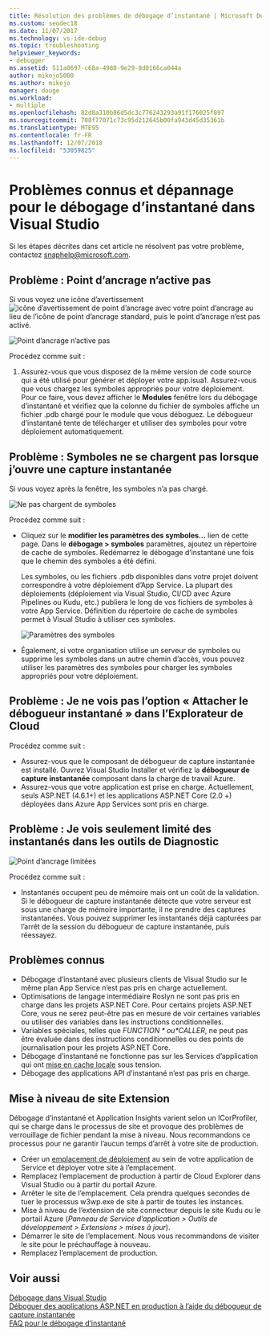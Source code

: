 ```yaml
---
title: Résolution des problèmes de débogage d’instantané | Microsoft Docs
ms.custom: seodec18
ms.date: 11/07/2017
ms.technology: vs-ide-debug
ms.topic: troubleshooting
helpviewer_keywords:
- debugger
ms.assetid: 511a0697-c68a-4988-9e29-8d0166ca044a
author: mikejo5000
ms.author: mikejo
manager: douge
ms.workload:
- multiple
ms.openlocfilehash: 82d8a310b86d5dc3c776243293a91f176025f897
ms.sourcegitcommit: 708f77071c73c95d212645b00fa943d45d35361b
ms.translationtype: MTE95
ms.contentlocale: fr-FR
ms.lasthandoff: 12/07/2018
ms.locfileid: "53059825"
---
```

# <a name="troubleshooting-and-known-issues-for-snapshot-debugging-in-visual-studio"></a>Problèmes connus et dépannage pour le débogage d’instantané dans Visual Studio

Si les étapes décrites dans cet article ne résolvent pas votre problème, contactez snaphelp@microsoft.com.

## <a name="issue-snappoint-does-not-turn-on"></a>Problème : Point d’ancrage n’active pas

Si vous voyez une icône d’avertissement ![icône d’avertissement de point d’ancrage](../debugger/media/snapshot-troubleshooting-snappoint-warning-icon.png "icône d’avertissement de point d’ancrage") avec votre point d’ancrage au lieu de l’icône de point d’ancrage standard, puis le point d’ancrage n’est pas activé.

![Point d’ancrage n’active pas](../debugger/media/snapshot-troubleshooting-dont-turn-on.png "point d’ancrage n’active pas")

Procédez comme suit :

1. Assurez-vous que vous disposez de la même version de code source qui a été utilisé pour générer et déployer votre app.isua1. Assurez-vous que vous chargez les symboles appropriés pour votre déploiement. Pour ce faire, vous devez afficher le **Modules** fenêtre lors du débogage d’instantané et vérifiez que la colonne du fichier de symboles affiche un fichier .pdb chargé pour le module que vous déboguez. Le débogueur d’instantané tente de télécharger et utiliser des symboles pour votre déploiement automatiquement.

## <a name="issue-symbols-do-not-load-when-i-open-a-snapshot"></a>Problème : Symboles ne se chargent pas lorsque j’ouvre une capture instantanée

Si vous voyez après la fenêtre, les symboles n’a pas chargé.

![Ne pas chargent de symboles](../debugger/media/snapshot-troubleshooting-symbols-wont-load.png "symboles ne se chargent pas")

Procédez comme suit :

- Cliquez sur le **modifier les paramètres des symboles...** lien de cette page. Dans le **débogage > symboles** paramètres, ajoutez un répertoire de cache de symboles. Redémarrez le débogage d’instantané une fois que le chemin des symboles a été défini.

   Les symboles, ou les fichiers .pdb disponibles dans votre projet doivent correspondre à votre déploiement d’App Service. La plupart des déploiements (déploiement via Visual Studio, CI/CD avec Azure Pipelines ou Kudu, etc.) publiera le long de vos fichiers de symboles à votre App Service. Définition du répertoire de cache de symboles permet à Visual Studio à utiliser ces symboles.

   ![Paramètres des symboles](../debugger/media/snapshot-troubleshooting-symbol-settings.png "paramètres des symboles")

- Également, si votre organisation utilise un serveur de symboles ou supprime les symboles dans un autre chemin d’accès, vous pouvez utiliser les paramètres des symboles pour charger les symboles appropriés pour votre déploiement.

## <a name="issue-i-cannot-see-the-attach-snapshot-debugger-option-in-the-cloud-explorer"></a>Problème : Je ne vois pas l’option « Attacher le débogueur instantané » dans l’Explorateur de Cloud

Procédez comme suit :

- Assurez-vous que le composant de débogueur de capture instantanée est installé. Ouvrez Visual Studio Installer et vérifiez la **débogueur de capture instantanée** composant dans la charge de travail Azure.
- Assurez-vous que votre application est prise en charge. Actuellement, seuls ASP.NET (4.6.1+) et les applications ASP.NET Core (2.0 +) déployées dans Azure App Services sont pris en charge.

## <a name="issue-i-only-see-throttled-snapshots-in-the-diagnostic-tools"></a>Problème : Je vois seulement limité des instantanés dans les outils de Diagnostic

![Point d’ancrage limitées](../debugger/media/snapshot-troubleshooting-throttled-snapshots.png "limitées de point d’ancrage")

Procédez comme suit :

- Instantanés occupent peu de mémoire mais ont un coût de la validation. Si le débogueur de capture instantanée détecte que votre serveur est sous une charge de mémoire importante, il ne prendre des captures instantanées. Vous pouvez supprimer les instantanés déjà capturées par l’arrêt de la session du débogueur de capture instantanée, puis réessayez.

## <a name="known-issues"></a>Problèmes connus

- Débogage d’instantané avec plusieurs clients de Visual Studio sur le même plan App Service n’est pas pris en charge actuellement.
- Optimisations de langage intermédiaire Roslyn ne sont pas pris en charge dans les projets ASP.NET Core. Pour certains projets ASP.NET Core, vous ne serez peut-être pas en mesure de voir certaines variables ou utiliser des variables dans les instructions conditionnelles. 
- Variables spéciales, telles que *$FUNCTION* ou *$CALLER*, ne peut pas être évaluée dans des instructions conditionnelles ou des points de journalisation pour les projets ASP.NET Core.
- Débogage d’instantané ne fonctionne pas sur les Services d’application qui ont [mise en cache locale](/azure/app-service/app-service-local-cache) sous tension.
- Débogage des applications API d’instantané n’est pas pris en charge.

## <a name="site-extension-upgrade"></a>Mise à niveau de site Extension

Débogage d’instantané et Application Insights varient selon un ICorProfiler, qui se charge dans le processus de site et provoque des problèmes de verrouillage de fichier pendant la mise à niveau. Nous recommandons ce processus pour ne garantir l’aucun temps d’arrêt à votre site de production.

- Créer un [emplacement de déploiement](/azure/app-service/web-sites-staged-publishing) au sein de votre application de Service et déployer votre site à l’emplacement.
- Remplacez l’emplacement de production à partir de Cloud Explorer dans Visual Studio ou à partir du portail Azure.
- Arrêter le site de l’emplacement. Cela prendra quelques secondes de tuer le processus w3wp.exe de site à partir de toutes les instances.
- Mise à niveau de l’extension de site connecteur depuis le site Kudu ou le portail Azure (*Panneau de Service d’application > Outils de développement > Extensions > mises à jour*).
- Démarrer le site de l’emplacement. Nous vous recommandons de visiter le site pour le préchauffage à nouveau.
- Remplacez l’emplacement de production.

## <a name="see-also"></a>Voir aussi

[Débogage dans Visual Studio](../debugger/index.md)  
[Déboguer des applications ASP.NET en production à l’aide du débogueur de capture instantanée](../debugger/debug-live-azure-applications.md)  
[FAQ pour le débogage d’instantané](../debugger/debug-live-azure-apps-faq.md)  
